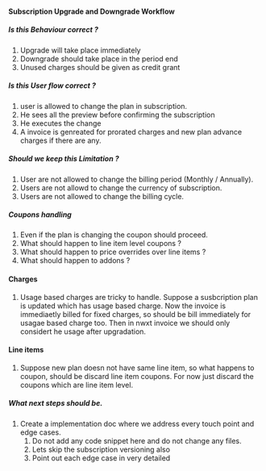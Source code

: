 #### Subscription Upgrade and Downgrade Workflow


##### Is this Behaviour correct ?
1. Upgrade will take place immediately
2. Downgrade should take place in the period end
3. Unused charges should be given as credit grant


##### Is this User flow correct ?
1. user is allowed to change the plan in subscription.
2. He sees all the preview before confirming the subscription
3. He executes the change 
4. A invoice is genreated for prorated charges and new plan advance charges if there are any.


##### Should we keep this Limitation ? 
1. User are not allowed to change the billing period (Monthly / Annually).
2. Users are not allowd to change the currency of subscription.
3. Users are not allowed to change the billing cycle.


##### Coupons handling
1. Even if the plan is changing the coupon should proceed.
2. What should happen to line item level coupons ?
3. What should happen to price overrides over line items ?
4. What should happen to addons ?  



#### Charges
1. Usage based charges are tricky to handle. Suppose a susbcription plan is updated which has usage based charge. Now the invoice is immediaetly billed for fixed charges, so should be bill immediately for usagae based charge too. Then in nwxt invoice we should only considert he usage after upgradation.

#### Line items
1. Suppose new plan doesn not have same line item, so what happens to coupon, should be discard line item coupons. For now just discard the coupons which are line item level.



##### What next steps should be.
1. Create a implementation doc where we address every touch point and edge cases.   
    1. Do not add any code snippet here and do not change any files.
    2. Lets skip the subscription versioning also
    3. Point out each edge case in very detailed
